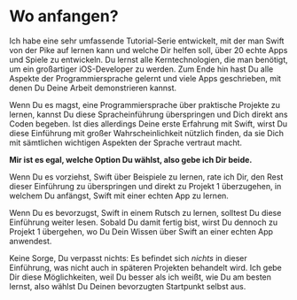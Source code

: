 # Wo anfangen?

Ich habe eine sehr umfassende Tutorial-Serie entwickelt, mit der man Swift von der Pike auf lernen kann und welche Dir helfen soll, über 20 echte Apps und Spiele zu entwickeln. Du lernst alle Kerntechnologien, die man benötigt, um ein großartiger iOS-Developer zu werden. Zum Ende hin hast Du alle Aspekte der Programmiersprache gelernt und viele Apps geschrieben, mit denen Du Deine Arbeit demonstrieren kannst.

Wenn Du es magst, eine Programmiersprache über praktische Projekte zu lernen, kannst Du diese Spracheinführung überspringen und Dich direkt ans Coden begeben. Ist dies allerdings Deine erste Erfahrung mit Swift, wirst Du diese Einführung mit großer Wahrscheinlichkeit nützlich finden, da sie Dich mit sämtlichen wichtigen Aspekten der Sprache vertraut macht.

**Mir ist es egal, welche Option Du wählst, also gebe ich Dir beide.**

Wenn Du es vorziehst, Swift über Beispiele zu lernen, rate ich Dir, den Rest dieser Einführung zu überspringen und direkt zu Projekt 1 überzugehen, in welchem Du anfängst, Swift mit einer echten App zu lernen.

Wenn Du es bevorzugst, Swift in einem Rutsch zu lernen, solltest Du diese Einführung weiter lesen. Sobald Du damit fertig bist, wirst Du dennoch zu Projekt 1 übergehen, wo Du Dein Wissen über Swift an einer echten App anwendest.

Keine Sorge, Du verpasst nichts: Es befindet sich *nichts* in dieser Einführung, was nicht auch in späteren Projekten behandelt wird. Ich gebe Dir diese Möglichkeiten, weil Du besser als ich weißt, wie Du am besten lernst, also wählst Du Deinen bevorzugten Startpunkt selbst aus.
